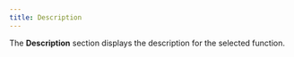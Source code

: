 ```yaml
---
title: Description
---
```



The **Description** section displays the description for the selected function.
